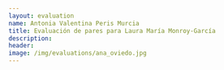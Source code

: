```yaml
---
layout: evaluation
name: Antonia Valentina Peris Murcia
title: Evaluación de pares para Laura María Monroy-García
description:
header:
image: /img/evaluations/ana_oviedo.jpg
---
```

